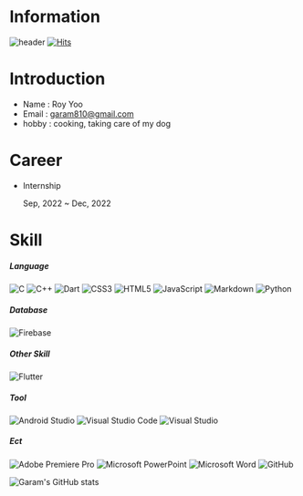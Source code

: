 # Information
![header](https://capsule-render.vercel.app/api?type=waving&color=random&height=300&section=header&text=Hello%20I'm%20Roy&fontColor=ffffff&fontSize=90)
[![Hits](https://hits.seeyoufarm.com/api/count/incr/badge.svg?url=https%3A%2F%2Fgithub.com%2Fjwzz08&count_bg=%23C1C2D7&title_bg=%23597FD9&icon=&icon_color=%23E7E7E7&title=Welcome+to+Roy%27s&edge_flat=false)](https://hits.seeyoufarm.com)


# Introduction
- Name : Roy Yoo
- Email : garam810@gmail.com
- hobby : cooking, taking care of my dog
  

# Career
- Internship

  Sep, 2022 ~ Dec, 2022
  

# Skill

##### Language
![C](https://img.shields.io/badge/c-%2300599C.svg?style=for-the-badge&logo=c&logoColor=white) ![C++](https://img.shields.io/badge/c++-%2300599C.svg?style=for-the-badge&logo=c%2B%2B&logoColor=white) ![Dart](https://img.shields.io/badge/dart-%230175C2.svg?style=for-the-badge&logo=dart&logoColor=white) ![CSS3](https://img.shields.io/badge/css3-%231572B6.svg?style=for-the-badge&logo=css3&logoColor=white) ![HTML5](https://img.shields.io/badge/html5-%23E34F26.svg?style=for-the-badge&logo=html5&logoColor=white) ![JavaScript](https://img.shields.io/badge/javascript-%23323330.svg?style=for-the-badge&logo=javascript&logoColor=%23F7DF1E) ![Markdown](https://img.shields.io/badge/markdown-%23000000.svg?style=for-the-badge&logo=markdown&logoColor=white) 	![Python](https://img.shields.io/badge/python-3670A0?style=for-the-badge&logo=python&logoColor=ffdd54)
##### Database
![Firebase](https://img.shields.io/badge/firebase-a08021?style=for-the-badge&logo=firebase&logoColor=ffcd34)

##### Other Skill
![Flutter](https://img.shields.io/badge/Flutter-%2302569B.svg?style=for-the-badge&logo=Flutter&logoColor=white)
##### Tool

![Android Studio](https://img.shields.io/badge/android%20studio-346ac1?style=for-the-badge&logo=android%20studio&logoColor=white) ![Visual Studio Code](https://img.shields.io/badge/Visual%20Studio%20Code-0078d7.svg?style=for-the-badge&logo=visual-studio-code&logoColor=white) ![Visual Studio](https://img.shields.io/badge/Visual%20Studio-5C2D91.svg?style=for-the-badge&logo=visual-studio&logoColor=white)


##### Ect
![Adobe Premiere Pro](https://img.shields.io/badge/Adobe%20Premiere%20Pro-9999FF.svg?style=for-the-badge&logo=Adobe%20Premiere%20Pro&logoColor=white) ![Microsoft PowerPoint](https://img.shields.io/badge/Microsoft_PowerPoint-B7472A?style=for-the-badge&logo=microsoft-powerpoint&logoColor=white) ![Microsoft Word](https://img.shields.io/badge/Microsoft_Word-2B579A?style=for-the-badge&logo=microsoft-word&logoColor=white) ![GitHub](https://img.shields.io/badge/github-%23121011.svg?style=for-the-badge&logo=github&logoColor=white)





![Garam's GitHub stats](https://github-readme-stats.vercel.app/api?username=jwzz08&include_all_commits=true&show_icons=true&theme=radical&count_private=true)
